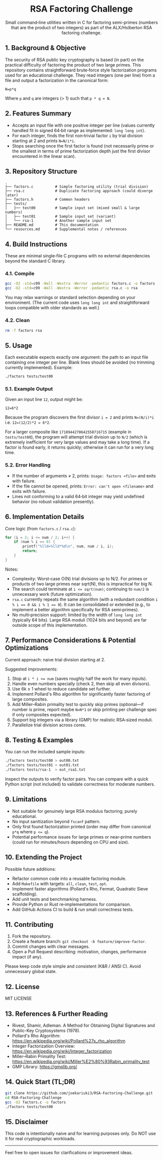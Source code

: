 <div align="center">

# RSA Factoring Challenge

Small command‑line utilities written in C for factoring semi-primes (numbers that are the product of two integers) as part of the ALX/Holberton RSA factoring challenge.

</div>

## 1. Background & Objective

The security of RSA public key cryptography is based (in part) on the practical difficulty of factoring the product of two large primes. This repository contains straightforward brute‑force style factorization programs used for an educational challenge. They read integers (one per line) from a file and output a factorization in the canonical form:

```
N=p*q
```

Where `p` and `q` are integers (> 1) such that `p * q = N`.

## 2. Features Summary

- Accepts an input file with one positive integer per line (values currently handled fit in signed 64‑bit range as implemented: `long long int`).
- For each integer, finds the first non‑trivial factor `i` by trial division starting at 2 and prints `N=N/i*i`.
- Stops searching once the first factor is found (not necessarily prime or the smallest in terms of prime factorization depth just the first divisor encountered in the linear scan).

## 3. Repository Structure

```
.
├── factors.c          # Simple factoring utility (trial division)
├── rsa.c              # Duplicate factoring approach (could diverge later)
├── factors.h          # Common headers
├── tests/
│   ├── test00         # Sample input set (mixed small & large numbers)
│   ├── test01         # Sample input set (variant)
│   └── rsa-1          # Another sample input set
├── README.md          # This documentation
└── resources.md       # Supplemental notes / references
```

## 4. Build Instructions

These are minimal single‑file C programs with no external dependencies beyond the standard C library.

### 4.1. Compile

```bash
gcc -O2 -std=c99 -Wall -Wextra -Werror -pedantic factors.c -o factors
gcc -O2 -std=c99 -Wall -Wextra -Werror -pedantic rsa.c -o rsa
```

You may relax warnings or standard selection depending on your environment. (The current code uses `long long int` and straightforward loops compatible with older standards as well.)

### 4.2. Clean

```bash
rm -f factors rsa
```

## 5. Usage

Each executable expects exactly one argument: the path to an input file containing one integer per line. Blank lines should be avoided (no trimming currently implemented). Example:

```bash
./factors tests/test00
```

### 5.1. Example Output

Given an input line `12`, output might be:

```
12=6*2
```

Because the program discovers the first divisor `i = 2` and prints `N=(N/i)*i` i.e. `12=(12/2)*2 = 6*2`.

For a larger composite like `1718944270642558716715` (example in `tests/test00`), the program will attempt trial division up to `N/2` (which is extremely inefficient for very large values and may take a long time). If a factor is found early, it returns quickly; otherwise it can run for a very long time.

### 5.2. Error Handling

- If the number of arguments ≠ 2, prints: `Usage: factors <file>` and exits with failure.
- If the file cannot be opened, prints: `Error: can't open <filename>` and exits with failure.
- Lines not conforming to a valid 64‑bit integer may yield undefined behavior (no robust validation presently).

## 6. Implementation Details

Core logic (from `factors.c` / `rsa.c`):

```c
for (i = 2; i <= num / 2; i++) {
	if (num % i == 0) {
		printf("%lld=%lld*%d\n", num, num / i, i);
		return;
	}
}
```

Notes:

- Complexity: Worst‑case O(N) trial divisions up to N/2. For primes or products of two large primes near sqrt(N), this is impractical for big N.
- The search could terminate at `i <= sqrt(num)`; continuing to `num/2` is unnecessary work (future optimization).
- `rsa.c` currently repeats the same algorithm (with a redundant condition `i % i == 0 && i % 1 == 0`). It can be consolidated or extended (e.g., to implement a better algorithm specifically for RSA semi‑primes).
- No multi‑precision support: limited by the width of `long long int` (typically 64 bits). Large RSA moduli (1024 bits and beyond) are far outside scope of this implementation.

## 7. Performance Considerations & Potential Optimizations

Current approach: naive trial division starting at 2.

Suggested improvements:

1. Stop at `i * i <= num` (saves roughly half the work for many inputs).
2. Handle even numbers specially (check 2, then skip all even divisors).
3. Use 6k ± 1 wheel to reduce candidate set further.
4. Implement Pollard's Rho algorithm for significantly faster factoring of large composites.
5. Add Miller–Rabin primality test to quickly skip primes (optional—if number is prime, report maybe `N=N*1` or skip printing per challenge spec if only composites expected).
6. Support big integers via a library (GMP) for realistic RSA‑sized moduli.
7. Parallelize trial division across cores.

## 8. Testing & Examples

You can run the included sample inputs:

```bash
./factors tests/test00 > out00.txt
./factors tests/test01 > out01.txt
./factors tests/rsa-1  > out_rsa1.txt
```

Inspect the outputs to verify factor pairs. You can compare with a quick Python script (not included) to validate correctness for moderate numbers.

## 9. Limitations

- Not suitable for genuinely large RSA modulus factoring; purely educational.
- No input sanitization beyond `fscanf` pattern.
- Only first found factorization printed (order may differ from canonical `p*q` where `p <= q`).
- Potential performance issues for large primes or near‑prime numbers (could run for minutes/hours depending on CPU and size).

## 10. Extending the Project

Possible future additions:

- Refactor common code into a reusable factoring module.
- Add `Makefile` with targets: `all`, `clean`, `test`, `opt`.
- Implement faster algorithms (Pollard's Rho, Fermat, Quadratic Sieve scaffolding).
- Add unit tests and benchmarking harness.
- Provide Python or Rust re‑implementations for comparison.
- Add GitHub Actions CI to build & run small correctness tests.

## 11. Contributing

1. Fork the repository.
2. Create a feature branch: `git checkout -b feature/improve-factor`.
3. Commit changes with clear messages.
4. Open a Pull Request describing: motivation, changes, performance impact (if any).

Please keep code style simple and consistent (K&R / ANSI C). Avoid unnecessary global state.

## 12. License

MIT LICENSE

## 13. References & Further Reading

- Rivest, Shamir, Adleman. A Method for Obtaining Digital Signatures and Public-Key Cryptosystems (1978).
- Pollard's Rho Algorithm: https://en.wikipedia.org/wiki/Pollard%27s_rho_algorithm
- Integer Factorization Overview: https://en.wikipedia.org/wiki/Integer_factorization
- Miller–Rabin Primality Test: https://en.wikipedia.org/wiki/Miller%E2%80%93Rabin_primality_test
- GMP Library: https://gmplib.org/

## 14. Quick Start (TL;DR)

```bash
git clone https://github.com/joekariuki3/RSA-Factoring-Challenge.git
cd RSA-Factoring-Challenge
gcc -O2 factors.c -o factors
./factors tests/test00
```

## 15. Disclaimer

This code is intentionally naive and for learning purposes only. Do NOT use it for real cryptographic workloads.

---

Feel free to open issues for clarifications or improvement ideas.
